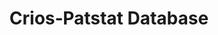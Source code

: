---
citation: 'Coffano, M., & Tarasconi, G. (2014). CRIOS - Patstat Database: Sources,
  Contents and Access Rules. SSRN Electronic Journal. doi:10.2139/ssrn.2404344 '
contributors:
- Coffano
- M.
- '& Tarasconi'
- G.
cost: None
description: "Disambiguated inventor and applicant names for EPO records. A major
  problem with PATSTAT was that data are provided in a raw format. Data have been
  therefore thoroughly elaborated by ICRIOS to produce a cleaned and harmonized database:
  PATENTS-ICRIOS. Data process­ing consisted mainly in a thorough work of clean­ing
  and standardization of rough in­forma­tion provided by the EPO. Such work of name
  standardization has been carried out at the level of individual inventors and applicants.\n\nIn
  addition to this, each patent document also reports further information not included
  in Patstat, (FI concordance tables to convert IPC codes into more aggregated and
  manageable technological classes). \n\nData included in these reports are for EPO
  patent office only; last update has been released on 10/2016; starting date for
  EPO applications is 1978, in many reports by priority date you might see earlier
  dates."
documentation: http://ssrn.com/abstract=2404344
last_edit: Fri, 20 Oct 2023 10:38:04 GMT
location: https://www.icrios.unibocconi.eu/wps/wcm/connect/Cdr/Icrios/Home/Resources/Databases/PATENTS-ICRIOS+database/
maintained_by: crios@unibocconi.it
open_access: 'TRUE'
record_creation_timestamp: 11/30/2020 17:20:46
slug: crios_patstat
tags:
- disambiguation
- Europe
terms_of_use: EPO License
title: Crios‐Patstat Database
uuid: 233d7290-f32f-46bb-8a6d-8837e59d9ffb
versioning: 'FALSE'
---